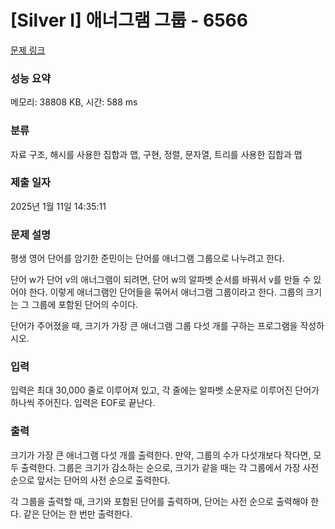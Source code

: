 # [Silver I] 애너그램 그룹 - 6566 

[문제 링크](https://www.acmicpc.net/problem/6566) 

### 성능 요약

메모리: 38808 KB, 시간: 588 ms

### 분류

자료 구조, 해시를 사용한 집합과 맵, 구현, 정렬, 문자열, 트리를 사용한 집합과 맵

### 제출 일자

2025년 1월 11일 14:35:11

### 문제 설명

<p>평생 영어 단어를 암기한 준민이는 단어를 애너그램 그룹으로 나누려고 한다.</p>

<p>단어 w가 단어 v의 애너그램이 되려면, 단어 w의 알파벳 순서를 바꿔서 v를 만들 수 있어야 한다. 이렇게 애너그램인 단어들을 묶어서 애너그램 그룹이라고 한다. 그룹의 크기는 그 그룹에 포함된 단어의 수이다.</p>

<p>단어가 주어졌을 때, 크기가 가장 큰 애너그램 그룹 다섯 개를 구하는 프로그램을 작성하시오.</p>

### 입력 

 <p>입력은 최대 30,000 줄로 이루어져 있고, 각 줄에는 알파벳 소문자로 이루어진 단어가 하나씩 주어진다. 입력은 EOF로 끝난다. </p>

### 출력 

 <p>크기가 가장 큰 애너그램 다섯 개를 출력한다. 만약, 그룹의 수가 다섯개보다 작다면, 모두 출력한다. 그룹은 크기가 감소하는 순으로, 크기가 같을 때는 각 그룹에서 가장 사전 순으로 앞서는 단어의 사전 순으로 출력한다.</p>

<p>각 그룹을 출력할 때, 크기와 포함된 단어를 출력하며, 단어는 사전 순으로 출력해야 한다. 같은 단어는 한 번만 출력한다.</p>

